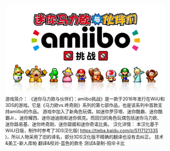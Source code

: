![Mini Mario & Friends Logo](WiiU/layoutData/startscreen_bg.png)
游戏简介：
《迷你马力欧与伙伴们：amiibo挑战》是一款于2016年发行在WiiU和3DS的游戏。它是《马力欧vs.咚奇刚》系列的第七部作品，也是该系列中首款支持amiibo的作品。
游戏中加入了新角色玩偶，如迷你罗莎塔、迷你酷霸、迷你酷霸Jr.、迷你耀西、迷你迪迪刚和迷你佩克。而回归的角色玩偶包括迷你马力欧、迷你路易基、迷你咚奇刚、迷你碧姬和迷你奇诺比奥。
汉化详情：
本汉化基于WiiU日版，制作时参考了3DS汉化版( https://tieba.baidu.com/p/5117121335 )，所以人物采用了旧的译名，部分3DS汉化版不精确的翻译也没有去纠正。
技术&美工-新人库帕
翻译&校对-蓝色的款冬
测试&录制-阳伞卡比
